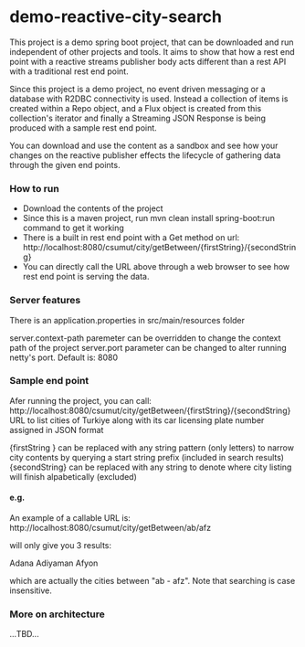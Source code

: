 # demo-reactive-city-search

This project is a demo spring boot project, that can be downloaded and run independent of other projects and tools. It aims to show that how a rest end point with a reactive streams publisher body acts different than a rest API with a traditional rest end point.

Since this project is a demo project, no event driven messaging or a database with R2DBC connectivity is used. Instead a collection of items is created within a Repo object, and a Flux object is created from this collection's iterator and finally a Streaming JSON Response is being produced with a sample rest end point.

You can download and use the content as a sandbox and see how your changes on the reactive publisher effects the lifecycle of gathering data through the given end points.

### How to run
- Download the contents of the project
- Since this is a maven project, run mvn clean install spring-boot:run command to get it working
- There is a built in rest end point with a Get method on url: http://localhost:8080/csumut/city/getBetween/{firstString}/{secondString}
- You can directly call the URL above through a web browser to see how rest end point is serving the data.

### Server features

There is an application.properties in src/main/resources folder

server.context-path paremeter can be overridden to change the context path of the project
server.port parameter can be changed to alter running netty's port. Default is: 8080

### Sample end point

Afer running the project, you can call:
 http://localhost:8080/csumut/city/getBetween/{firstString}/{secondString}
URL to list cities of Turkiye along with its car licensing plate number assigned in JSON format 

{firstString } can be replaced with any string pattern (only letters) to narrow city contents by querying a start string prefix (included in search results)
{secondString} can be replaced with any string to denote where city listing will finish alpabetically (excluded)

#### e.g.
An example of a callable URL is:
 http://localhost:8080/csumut/city/getBetween/ab/afz

will only give you 3 results:

Adana
Adiyaman
Afyon

which are actually the cities between "ab - afz". Note that searching is case insensitive.

### More on architecture

...TBD...
